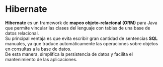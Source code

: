 # Hibernate

**Hibernate** es un framework de **mapeo objeto-relacional (ORM)** para Java que permite vincular las clases del lenguaje con tablas de una base de datos relacional.  
Su principal ventaja es que evita escribir gran cantidad de sentencias **SQL** manuales, ya que traduce automáticamente las operaciones sobre objetos en consultas a la base de datos.  
De esta manera, simplifica la persistencia de datos y facilita el mantenimiento de las aplicaciones.

